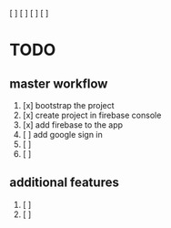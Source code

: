 [ ] 
[ ] 
[ ] 
[ ] 


# TODO

## master workflow

1. [x] bootstrap the project
2. [x] create project in firebase console
3. [x] add firebase to the app
4. [ ] add google sign in
5. [ ] 
6. [ ] 


## additional features

1. [ ] 
2. [ ] 
